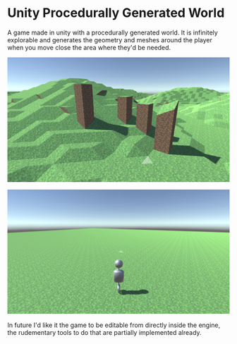# Unity Procedurally Generated World
A game made in unity with a procedurally generated world. It is infinitely explorable and generates the geometry and meshes around the player when you move close the area where they'd be needed.

![Screenshot 1](Screenshots/ss1.png)

![Screenshot 2](Screenshots/ss2.png)

In future I'd like it the game to be editable from directly inside the engine, the rudementary tools to do that are partially implemented already.
